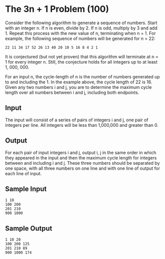 # The 3n + 1 Problem (100) #

Consider the following algorithm to generate a sequence of numbers. Start with
an integer n. If n is even, divide by 2. If n is odd, multiply by 3 and add 1.
Repeat this process with the new value of n, terminating when n = 1. For
example, the following sequence of numbers will be generated for n = 22:

    22 11 34 17 52 26 13 40 20 10 5 16 8 4 2 1

It is conjectured (but not yet proven) that this algorithm will terminate at
n = 1 for every integer n. Still, the conjecture holds for all integers up to at
least 1, 000, 000.

For an input n, the cycle-length of n is the number of numbers generated up to
and including the 1. In the example above, the cycle length of 22 is 16. Given
any two numbers i and j, you are to determine the maximum cycle length over all
numbers between i and j, including both endpoints.


## Input ##

The input will consist of a series of pairs of integers i and j, one pair of
integers per line. All integers will be less than 1,000,000 and greater than 0.


## Output ##

For each pair of input integers i and j, output i, j in the same order in which
they appeared in the input and then the maximum cycle length for integers
between and including i and j. These three numbers should be separated by one
space, with all three numbers on one line and with one line of output for each
line of input.


## Sample Input ##

    1 10
    100 200
    201 210
    900 1000


## Sample Output ##

    1 10 20
    100 200 125
    201 210 89
    900 1000 174
